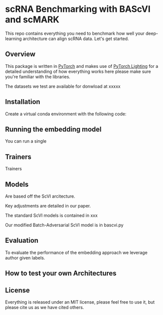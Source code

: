 # scRNA Benchmarking with BAScVI and scMARK

This repo contains everything you need to benchmark how well your deep-learning architecture can align scRNA data. Let's get started.


## Overview

This package is written in [PyTorch](https://pytorch.org/) and makes use of [PyTorch Lighting](https://www.pytorchlightning.ai/) for a detailed understanding of how everything works here please make sure you're familiar with the libraries.

The datasets we test are available for donwload at xxxxx

## Installation

Create a virtual conda environment with the following code:



## Running the embedding model

You can run a single

## Trainers

Trainers 


## Models

Are based off the ScVI arcitecture.

Key adjustments are detailed in our paper.

The standard ScVI models is contained in xxx

Our modified Batch-Adversarial ScVI model is in bascvi.py

## Evaluation

To evaluate the performance of the embedding approach we leverage author given labels.

## How to test your own Architectures




## License

Everything is released under an MIT license, please feel free to use it, but please cite us as we have cited others.


